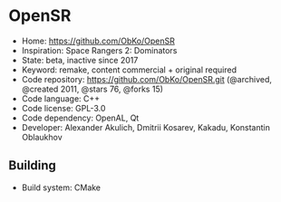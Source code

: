 # OpenSR

- Home: https://github.com/ObKo/OpenSR
- Inspiration: Space Rangers 2: Dominators
- State: beta, inactive since 2017
- Keyword: remake, content commercial + original required
- Code repository: https://github.com/ObKo/OpenSR.git (@archived, @created 2011, @stars 76, @forks 15)
- Code language: C++
- Code license: GPL-3.0
- Code dependency: OpenAL, Qt
- Developer: Alexander Akulich, Dmitrii Kosarev, Kakadu, Konstantin Oblaukhov

## Building

- Build system: CMake
